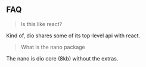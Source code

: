 ## FAQ

> Is this like react?

Kind of, dio shares some of its top-level api with react.

> What is the nano package

The nano is dio core (8kb) without the extras.